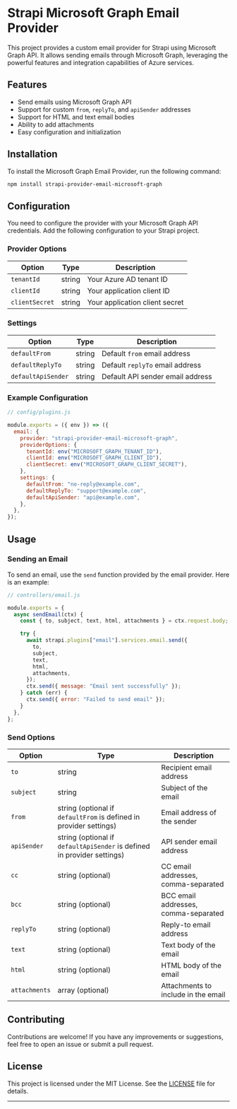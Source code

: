 # Strapi Microsoft Graph Email Provider

This project provides a custom email provider for Strapi using Microsoft Graph API. It allows sending emails through Microsoft Graph, leveraging the powerful features and integration capabilities of Azure services.

## Features

- Send emails using Microsoft Graph API
- Support for custom `from`, `replyTo`, and `apiSender` addresses
- Support for HTML and text email bodies
- Ability to add attachments
- Easy configuration and initialization

## Installation

To install the Microsoft Graph Email Provider, run the following command:

```bash
npm install strapi-provider-email-microsoft-graph
```

## Configuration

You need to configure the provider with your Microsoft Graph API credentials. Add the following configuration to your Strapi project.

### Provider Options

| Option         | Type   | Description                    |
| -------------- | ------ | ------------------------------ |
| `tenantId`     | string | Your Azure AD tenant ID        |
| `clientId`     | string | Your application client ID     |
| `clientSecret` | string | Your application client secret |

### Settings

| Option             | Type   | Description                      |
| ------------------ | ------ | -------------------------------- |
| `defaultFrom`      | string | Default `from` email address     |
| `defaultReplyTo`   | string | Default `replyTo` email address  |
| `defaultApiSender` | string | Default API sender email address |

### Example Configuration

```js
// config/plugins.js

module.exports = ({ env }) => ({
  email: {
    provider: "strapi-provider-email-microsoft-graph",
    providerOptions: {
      tenantId: env("MICROSOFT_GRAPH_TENANT_ID"),
      clientId: env("MICROSOFT_GRAPH_CLIENT_ID"),
      clientSecret: env("MICROSOFT_GRAPH_CLIENT_SECRET"),
    },
    settings: {
      defaultFrom: "no-reply@example.com",
      defaultReplyTo: "support@example.com",
      defaultApiSender: "api@example.com",
    },
  },
});
```

## Usage

### Sending an Email

To send an email, use the `send` function provided by the email provider. Here is an example:

```js
// controllers/email.js

module.exports = {
  async sendEmail(ctx) {
    const { to, subject, text, html, attachments } = ctx.request.body;

    try {
      await strapi.plugins["email"].services.email.send({
        to,
        subject,
        text,
        html,
        attachments,
      });
      ctx.send({ message: "Email sent successfully" });
    } catch (err) {
      ctx.send({ error: "Failed to send email" });
    }
  },
};
```

### Send Options

| Option        | Type                                                                    | Description                          |
| ------------- | ----------------------------------------------------------------------- | ------------------------------------ |
| `to`          | string                                                                  | Recipient email address              |
| `subject`     | string                                                                  | Subject of the email                 |
| `from`        | string (optional if `defaultFrom` is defined in provider settings)      | Email address of the sender          |
| `apiSender`   | string (optional if `defaultApiSender` is defined in provider settings) | API sender email address             |
| `cc`          | string (optional)                                                       | CC email addresses, comma-separated  |
| `bcc`         | string (optional)                                                       | BCC email addresses, comma-separated |
| `replyTo`     | string (optional)                                                       | Reply-to email address               |
| `text`        | string (optional)                                                       | Text body of the email               |
| `html`        | string (optional)                                                       | HTML body of the email               |
| `attachments` | array (optional)                                                        | Attachments to include in the email  |

## Contributing

Contributions are welcome! If you have any improvements or suggestions, feel free to open an issue or submit a pull request.

## License

This project is licensed under the MIT License. See the [LICENSE](LICENSE) file for details.

---
